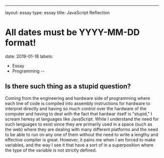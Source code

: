 ---
layout: essay
type: essay
title: JavaScript Reflection
# All dates must be YYYY-MM-DD format!
date: 2019-01-18
labels:
  - Essay
  - Programming
--

## Is there such thing as a stupid question?

Coming from the engineering and hardware side of programming where each line of code is compiled into assembly instructions for hardware to interpret directly and having so much control over the hardware of the computer and having to deal with the fact that hardwar itself is "stupid," I scream heresy at languages like JavaScript. While I understand the need for such languages to exist since they are primarily used in a space (such as the web) where they are dealing with many different platforms and the need to be able to run on any one of them without the need to write a lengthy and effective compiler is great. However, it pains me when I am forced to make variables, and the way I see it that have a sort of in a superposition where the type of the variable is not strictly defined. 
